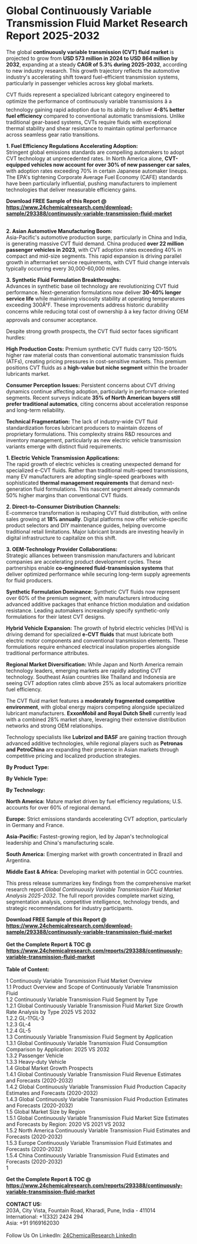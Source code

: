 <h1>Global Continuously Variable Transmission Fluid Market Research Report 2025-2032</h1><p>The global <strong>continuously variable transmission (CVT) fluid market</strong> is projected to grow from <strong>USD 573 million in 2024 to USD 864 million by 2032</strong>, expanding at a steady <strong>CAGR of 5.3% during 2025-2032</strong>, according to new industry research. This growth trajectory reflects the automotive industry's accelerating shift toward fuel-efficient transmission systems, particularly in passenger vehicles across key global markets.</p><p>CVT fluids represent a specialized lubricant category engineered to optimize the performance of continuously variable transmissions â a technology gaining rapid adoption due to its ability to deliver <strong>4-8% better fuel efficiency</strong> compared to conventional automatic transmissions. Unlike traditional gear-based systems, CVTs require fluids with exceptional thermal stability and shear resistance to maintain optimal performance across seamless gear ratio transitions.</p><p><strong>1. Fuel Efficiency Regulations Accelerating Adoption:</strong><br>
Stringent global emissions standards are compelling automakers to adopt CVT technology at unprecedented rates. In North America alone, <strong>CVT-equipped vehicles now account for over 30% of new passenger car sales</strong>, with adoption rates exceeding 70% in certain Japanese automaker lineups. The EPA's tightening Corporate Average Fuel Economy (CAFE) standards have been particularly influential, pushing manufacturers to implement technologies that deliver measurable efficiency gains.</p><div><b>Download FREE Sample of this Report @ 
            <a href="https://www.24chemicalresearch.com/download-sample/293388/continuously-variable-transmission-fluid-market">
            https://www.24chemicalresearch.com/download-sample/293388/continuously-variable-transmission-fluid-market</a></b></div><br><p><strong>2. Asian Automotive Manufacturing Boom:</strong><br>
Asia-Pacific's automotive production surge, particularly in China and India, is generating massive CVT fluid demand. China produced <strong>over 22 million passenger vehicles in 2023</strong>, with CVT adoption rates exceeding 40% in compact and mid-size segments. This rapid expansion is driving parallel growth in aftermarket service requirements, with CVT fluid change intervals typically occurring every 30,000-60,000 miles.</p><p><strong>3. Synthetic Fluid Formulation Breakthroughs:</strong><br>
Advances in synthetic base oil technology are revolutionizing CVT fluid performance. Next-generation formulations now deliver <strong>30-40% longer service life</strong> while maintaining viscosity stability at operating temperatures exceeding 300Â°F. These improvements address historic durability concerns while reducing total cost of ownership â a key factor driving OEM approvals and consumer acceptance.</p><p>Despite strong growth prospects, the CVT fluid sector faces significant hurdles:</p><p><strong>High Production Costs:</strong> Premium synthetic CVT fluids carry 120-150% higher raw material costs than conventional automatic transmission fluids (ATFs), creating pricing pressures in cost-sensitive markets. This premium positions CVT fluids as a <strong>high-value but niche segment</strong> within the broader lubricants market.</p><p><strong>Consumer Perception Issues:</strong> Persistent concerns about CVT driving dynamics continue affecting adoption, particularly in performance-oriented segments. Recent surveys indicate <strong>35% of North American buyers still prefer traditional automatics</strong>, citing concerns about acceleration response and long-term reliability.</p><p><strong>Technical Fragmentation:</strong> The lack of industry-wide CVT fluid standardization forces lubricant producers to maintain dozens of proprietary formulations. This complexity strains R&amp;D resources and inventory management, particularly as new electric vehicle transmission variants emerge with distinct fluid requirements.</p><p><strong>1. Electric Vehicle Transmission Applications:</strong><br>
The rapid growth of electric vehicles is creating unexpected demand for specialized e-CVT fluids. Rather than traditional multi-speed transmissions, many EV manufacturers are adopting single-speed gearboxes with sophisticated <strong>thermal management requirements</strong> that demand next-generation fluid formulations. This nascent segment already commands 50% higher margins than conventional CVT fluids.</p><p><strong>2. Direct-to-Consumer Distribution Channels:</strong><br>
E-commerce transformation is reshaping CVT fluid distribution, with online sales growing at <strong>18% annually</strong>. Digital platforms now offer vehicle-specific product selectors and DIY maintenance guides, helping overcome traditional retail limitations. Major lubricant brands are investing heavily in digital infrastructure to capitalize on this shift.</p><p><strong>3. OEM-Technology Provider Collaborations:</strong><br>
Strategic alliances between transmission manufacturers and lubricant companies are accelerating product development cycles. These partnerships enable <strong>co-engineered fluid-transmission systems</strong> that deliver optimized performance while securing long-term supply agreements for fluid producers.</p><p><strong>Synthetic Formulation Dominance:</strong> Synthetic CVT fluids now represent over 60% of the premium segment, with manufacturers introducing advanced additive packages that enhance friction modulation and oxidation resistance. Leading automakers increasingly specify synthetic-only formulations for their latest CVT designs.</p><p><strong>Hybrid Vehicle Expansion:</strong> The growth of hybrid electric vehicles (HEVs) is driving demand for specialized <strong>e-CVT fluids</strong> that must lubricate both electric motor components and conventional transmission elements. These formulations require enhanced electrical insulation properties alongside traditional performance attributes.</p><p><strong>Regional Market Diversification:</strong> While Japan and North America remain technology leaders, emerging markets are rapidly adopting CVT technology. Southeast Asian countries like Thailand and Indonesia are seeing CVT adoption rates climb above 25% as local automakers prioritize fuel efficiency.</p><p>The CVT fluid market features a <strong>moderately fragmented competitive environment</strong>, with global energy majors competing alongside specialized lubricant manufacturers. <strong>ExxonMobil and Royal Dutch Shell</strong> currently lead with a combined 28% market share, leveraging their extensive distribution networks and strong OEM relationships.</p><p>Technology specialists like <strong>Lubrizol and BASF</strong> are gaining traction through advanced additive technologies, while regional players such as <strong>Petronas and PetroChina</strong> are expanding their presence in Asian markets through competitive pricing and localized production strategies.</p><p><strong>By Product Type:</strong></p><p><strong>By Vehicle Type:</strong></p><p><strong>By Technology:</strong></p><p><strong>North America:</strong> Mature market driven by fuel efficiency regulations; U.S. accounts for over 60% of regional demand.</p><p><strong>Europe:</strong> Strict emissions standards accelerating CVT adoption, particularly in Germany and France.</p><p><strong>Asia-Pacific:</strong> Fastest-growing region, led by Japan's technological leadership and China's manufacturing scale.</p><p><strong>South America:</strong> Emerging market with growth concentrated in Brazil and Argentina.</p><p><strong>Middle East &amp; Africa:</strong> Developing market with potential in GCC countries.</p><p>This press release summarizes key findings from the comprehensive market research report <em>Global Continuously Variable Transmission Fluid Market Analysis 2025-2032</em>. The full report provides complete market sizing, segmentation analysis, competitive intelligence, technology trends, and strategic recommendations for industry participants.</p><div><b>Download FREE Sample of this Report @ 
            <a href="https://www.24chemicalresearch.com/download-sample/293388/continuously-variable-transmission-fluid-market">
            https://www.24chemicalresearch.com/download-sample/293388/continuously-variable-transmission-fluid-market</a></b></div><br><div><b>Get the Complete Report & TOC @ 
            <a href="https://www.24chemicalresearch.com/reports/293388/continuously-variable-transmission-fluid-market">
            https://www.24chemicalresearch.com/reports/293388/continuously-variable-transmission-fluid-market</a></b></div><br>
            <b>Table of Content:</b><p>1 Continuously Variable Transmission Fluid Market Overview<br />
    1.1 Product Overview and Scope of Continuously Variable Transmission Fluid<br />
    1.2 Continuously Variable Transmission Fluid Segment by Type<br />
        1.2.1 Global Continuously Variable Transmission Fluid Market Size Growth Rate Analysis by Type 2025 VS 2032<br />
        1.2.2 GL-1?GL-3<br />
        1.2.3 GL-4<br />
        1.2.4 GL-5<br />
    1.3 Continuously Variable Transmission Fluid Segment by Application<br />
        1.3.1 Global Continuously Variable Transmission Fluid Consumption Comparison by Application: 2025 VS 2032<br />
        1.3.2 Passenger Vehicle<br />
        1.3.3 Heavy-duty Vehicle<br />
    1.4 Global Market Growth Prospects<br />
        1.4.1 Global Continuously Variable Transmission Fluid Revenue Estimates and Forecasts (2020-2032)<br />
        1.4.2 Global Continuously Variable Transmission Fluid Production Capacity Estimates and Forecasts (2020-2032)<br />
        1.4.3 Global Continuously Variable Transmission Fluid Production Estimates and Forecasts (2020-2032)<br />
    1.5 Global Market Size by Region<br />
        1.5.1 Global Continuously Variable Transmission Fluid Market Size Estimates and Forecasts by Region: 2020 VS 2021 VS 2032<br />
        1.5.2 North America Continuously Variable Transmission Fluid Estimates and Forecasts (2020-2032)<br />
        1.5.3 Europe Continuously Variable Transmission Fluid Estimates and Forecasts (2020-2032)<br />
        1.5.4 China Continuously Variable Transmission Fluid Estimates and Forecasts (2020-2032)<br />
        1</p><div><b>Get the Complete Report & TOC @ 
            <a href="https://www.24chemicalresearch.com/reports/293388/continuously-variable-transmission-fluid-market">
            https://www.24chemicalresearch.com/reports/293388/continuously-variable-transmission-fluid-market</a></b></div><br><b>CONTACT US:</b><br>
            203A, City Vista, Fountain Road, Kharadi, Pune, India - 411014<br>
            International: +1(332) 2424 294<br>
            Asia: +91 9169162030 <br><br>
            Follow Us On LinkedIn: <a href="https://www.linkedin.com/company/24chemicalresearch/">24ChemicalResearch LinkedIn</a>